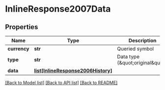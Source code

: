 # InlineResponse2007Data

## Properties
Name | Type | Description | Notes
------------ | ------------- | ------------- | -------------
**currency** | **str** | Queried symbol | [optional] 
**type** | **str** | Data type (\&quot;original\&quot;) | [optional] 
**data** | [**list[InlineResponse2006History]**](InlineResponse2006History.md) |  | [optional] 

[[Back to Model list]](../README.md#documentation-for-models) [[Back to API list]](../README.md#documentation-for-api-endpoints) [[Back to README]](../README.md)

